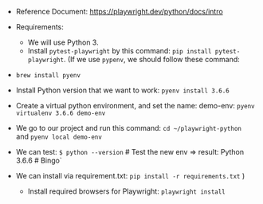 - Reference Document: https://playwright.dev/python/docs/intro
- Requirements:
    + We will use Python 3.
    + Install `pytest-playwright` by this command: `pip install pytest-playwright`.
 (If we use `pypenv`, we should follow these command:
 
 - `brew install pyenv`
 - Install Python version that we want to work: `pyenv install 3.6.6`
 - Create a virtual python environment, and set the name: demo-env: `pyenv virtualenv 3.6.6 demo-env`
 - We go to our project and run this command: `cd ~/playwright-python` and `pyenv local demo-env`
 - We can test: `$ python --version` # Test the new env
=> result: Python 3.6.6 # Bingo`
 - We can install via requirement.txt: `pip install -r requirements.txt` 
 )   
    + Install required browsers for Playwright: `playwright install`